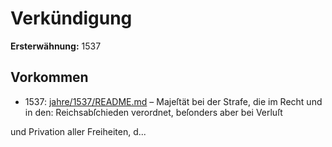 # Verkündigung

**Ersterwähnung:** 1537

## Vorkommen
- 1537: [jahre/1537/README.md](../jahre/1537/README.md) – Majeſtät bei der Strafe, die im Recht und in den:
Reichsabſchieden verordnet, beſonders aber bei Verluſt


und Privation aller Freiheiten, d...
